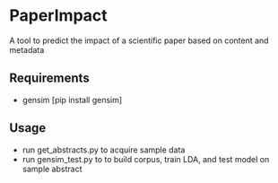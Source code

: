 # PaperImpact
A tool to predict the impact of a scientific paper based on content and metadata


Requirements
------------
- gensim [pip install gensim]

Usage
------------
- run get_abstracts.py to acquire sample data
- run gensim_test.py to to build corpus, train LDA, and test model on sample abstract
